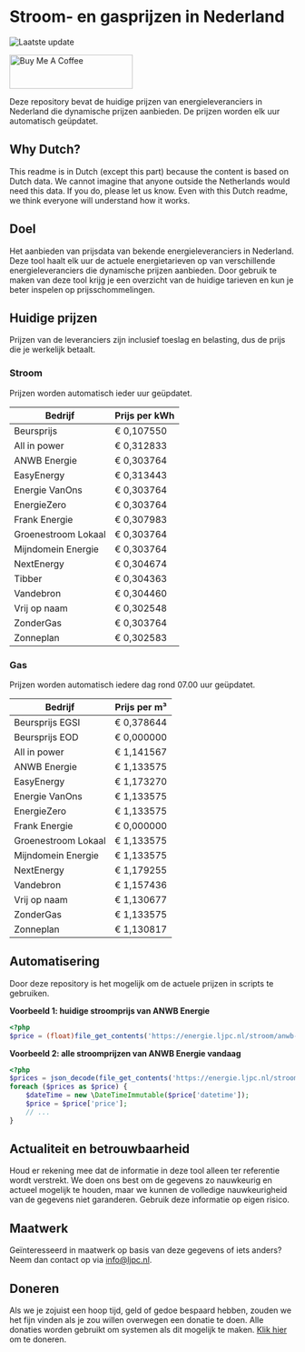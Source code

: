 # Stroom- en gasprijzen in Nederland

![Laatste update](https://img.shields.io/badge/laatste%20update-2023--08--22%2017%3A00%20CET-brightgreen)

<a href="https://www.buymeacoffee.com/Lars-" target="_blank"><img src="https://cdn.buymeacoffee.com/buttons/v2/default-orange.png" alt="Buy Me A Coffee" height="60" style="height: 60px !important;width: 217px !important;" ></a>

Deze repository bevat de huidige prijzen van energieleveranciers in Nederland die dynamische prijzen aanbieden. De prijzen worden elk uur automatisch geüpdatet.

## Why Dutch?

This readme is in Dutch (except this part) because the content is based on Dutch data. We cannot imagine that anyone outside the Netherlands would need this data. If you do, please let us know. Even with this Dutch readme, we think
everyone will understand how it works.

## Doel

Het aanbieden van prijsdata van bekende energieleveranciers in Nederland. Deze tool haalt elk uur de actuele energietarieven op van verschillende energieleveranciers die dynamische prijzen aanbieden. Door gebruik te maken van deze tool
krijg je een overzicht van de huidige tarieven en kun je beter inspelen op prijsschommelingen.

## Huidige prijzen

Prijzen van de leveranciers zijn inclusief toeslag en belasting, dus de prijs die je werkelijk betaalt.

### Stroom

Prijzen worden automatisch ieder uur geüpdatet.

 Bedrijf | Prijs per kWh 
---------|---------------
Beursprijs | € 0,107550
All in power | € 0,312833
ANWB Energie | € 0,303764
EasyEnergy | € 0,313443
Energie VanOns | € 0,303764
EnergieZero | € 0,303764
Frank Energie | € 0,307983
Groenestroom Lokaal | € 0,303764
Mijndomein Energie | € 0,303764
NextEnergy | € 0,304674
Tibber | € 0,304363
Vandebron | € 0,304460
Vrij op naam | € 0,302548
ZonderGas | € 0,303764
Zonneplan | € 0,302583


### Gas

Prijzen worden automatisch iedere dag rond 07.00 uur geüpdatet.

 Bedrijf | Prijs per m³ 
---------|--------------
Beursprijs EGSI | € 0,378644
Beursprijs EOD | € 0,000000
All in power | € 1,141567
ANWB Energie | € 1,133575
EasyEnergy | € 1,173270
Energie VanOns | € 1,133575
EnergieZero | € 1,133575
Frank Energie | € 0,000000
Groenestroom Lokaal | € 1,133575
Mijndomein Energie | € 1,133575
NextEnergy | € 1,179255
Vandebron | € 1,157436
Vrij op naam | € 1,130677
ZonderGas | € 1,133575
Zonneplan | € 1,130817


## Automatisering

Door deze repository is het mogelijk om de actuele prijzen in scripts te gebruiken.

**Voorbeeld 1: huidige stroomprijs van ANWB Energie**

```php
<?php
$price = (float)file_get_contents('https://energie.ljpc.nl/stroom/anwb-energie-nu.txt');

```

**Voorbeeld 2: alle stroomprijzen van ANWB Energie vandaag**

```php
<?php
$prices = json_decode(file_get_contents('https://energie.ljpc.nl/stroom/all-in-power-vandaag.json'),true);
foreach ($prices as $price) {
    $dateTime = new \DateTimeImmutable($price['datetime']);
    $price = $price['price'];
    // ...
}
```

## Actualiteit en betrouwbaarheid

Houd er rekening mee dat de informatie in deze tool alleen ter referentie wordt verstrekt. We doen ons best om de gegevens zo nauwkeurig en actueel mogelijk te houden, maar we kunnen de volledige nauwkeurigheid van de gegevens niet
garanderen. Gebruik deze informatie op eigen risico.

## Maatwerk

Geïnteresseerd in maatwerk op basis van deze gegevens of iets anders? Neem dan contact op
via [info@ljpc.nl](mailto:info@ljpc.nl?subject=Energie%20prijzen).

## Doneren

Als we je zojuist een hoop tijd, geld of gedoe bespaard hebben, zouden we het fijn vinden als je zou willen overwegen een
donatie te doen. Alle donaties worden gebruikt om systemen als dit mogelijk te
maken. [Klik hier](https://www.buymeacoffee.com/Lars-) om te doneren.
